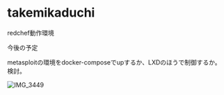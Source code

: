 # takemikaduchi



redchef動作環境


今後の予定

metasploitの環境をdocker-composeでupするか、LXDのほうで制御するか。検討。

![IMG_3449](https://user-images.githubusercontent.com/49779282/208006077-37289536-3148-48ee-9594-8a8dc29feae3.jpg)
